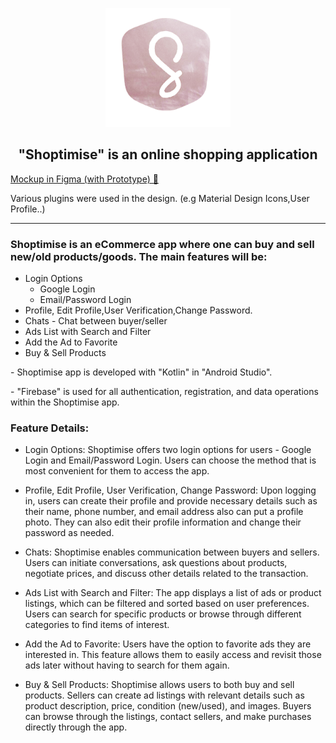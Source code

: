 <p align="center"> 
    <img src="app/src/main/res/drawable/icon.png" width="200" height="190">
</p>

<h2 align="center"> "Shoptimise" is an online shopping application </h2> 


[Mockup in Figma (with Prototype) 🔗](https://www.figma.com/file/pFNcj0Ny3H5mCRsZIZtRv3/Shoptimise?type=design&node-id=0%3A1&t=5YUintZE3MNPmJTy-1) <br>

Various plugins were used in the design. (e.g Material Design Icons,User Profile..) <br>

---

### Shoptimise is an eCommerce app where one can buy and sell new/old products/goods. The main features will be:

- Login Options 
  - Google Login
  - Email/Password Login
- Profile, Edit Profile,User Verification,Change Password.
- Chats - Chat between buyer/seller
- Ads List with Search and Filter
- Add the Ad to Favorite
- Buy & Sell Products

<p > 
    - Shoptimise app is developed with "Kotlin" in "Android Studio".
</p>

<p > 
   - "Firebase" is used for all authentication, registration, and data operations within the Shoptimise app.
</p>

### Feature Details:
- Login Options: Shoptimise offers two login options for users - Google Login and Email/Password Login. Users can choose the method that is most convenient for them to access the app.

- Profile, Edit Profile, User Verification, Change Password: Upon logging in, users can create their profile and provide necessary details such as their name, phone number, and email address also can put a profile photo. They can also edit their profile information and change their password as needed.

- Chats: Shoptimise enables communication between buyers and sellers. Users can initiate conversations, ask questions about products, negotiate prices, and discuss other details related to the transaction.

- Ads List with Search and Filter: The app displays a list of ads or product listings, which can be filtered and sorted based on user preferences. Users can search for specific products or browse through different categories to find items of interest.

- Add the Ad to Favorite: Users have the option to favorite ads they are interested in. This feature allows them to easily access and revisit those ads later 
without having to search for them again.

- Buy & Sell Products: Shoptimise allows users to both buy and sell products. Sellers can create ad listings with relevant details such as product description, price, condition (new/used), and images. Buyers can browse through the listings, contact sellers, and make purchases directly through the app.

